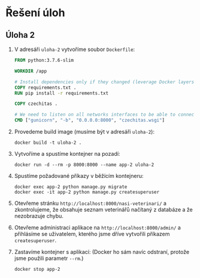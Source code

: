 # Řešení úloh

## Úloha 2

1. V adresáři `uloha-2` vytvoříme soubor `Dockerfile`:

   ```dockerfile
   FROM python:3.7.6-slim

   WORKDIR /app

   # Install dependencies only if they changed (leverage Docker layers)
   COPY requirements.txt .
   RUN pip install -r requirements.txt

   COPY czechitas .

   # We need to listen on all networks interfaces to be able to connect from outside of the container
   CMD ["gunicorn", "-b", "0.0.0.0:8000", "czechitas.wsgi"]
   ```

2. Provedeme build image (musíme být v adresáři `uloha-2`):

   ```
   docker build -t uloha-2 .
   ```

3. Vytvoříme a spustíme kontejner na pozadí:

   ```
   docker run -d --rm -p 8000:8000 --name app-2 uloha-2
   ```

4. Spustíme požadované příkazy v běžícím kontejneru:

   ```
   docker exec app-2 python manage.py migrate
   docker exec -it app-2 python manage.py createsuperuser
   ```

5. Otevřeme stránku `http://localhost:8000/nasi-veterinari/` a zkontrolujeme, že obsahuje seznam veterinářů načítaný z databáze a že nezobrazuje chybu.

6. Otevřeme administraci aplikace na `http://localhost:8000/admin/` a přihlásíme se uživatelem, kterého jsme dříve vytvořili příkazem `createsuperuser`.

7. Zastavíme kontejner s aplikací: (Docker ho sám navíc odstraní, protože jsme použili parametr `--rm`.)

   ```
   docker stop app-2
   ```
